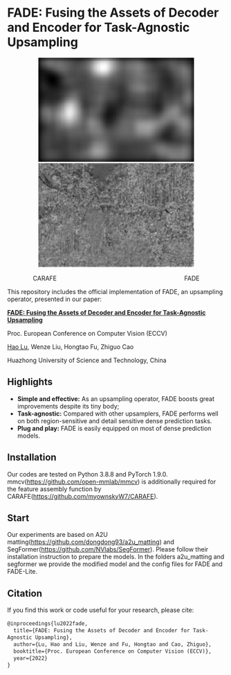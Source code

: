 # FADE: Fusing the Assets of Decoder and Encoder for Task-Agnostic Upsampling

<p align="center"><img src="carafe.gif" width="360" title="CARAFE"/><img src="fade.gif" width="360" title="FADE"/></p>
<p align="center">CARAFE&nbsp;&nbsp;&nbsp;&nbsp;&nbsp;&nbsp;&nbsp;&nbsp;&nbsp;&nbsp;&nbsp;&nbsp;&nbsp;&nbsp;&nbsp;&nbsp;&nbsp;&nbsp;&nbsp;&nbsp;&nbsp;&nbsp;&nbsp;&nbsp;&nbsp;&nbsp;&nbsp;&nbsp;&nbsp;&nbsp;&nbsp;&nbsp;&nbsp;&nbsp;&nbsp;&nbsp;&nbsp;&nbsp;&nbsp;&nbsp;&nbsp;&nbsp;&nbsp;&nbsp;&nbsp;&nbsp;&nbsp;&nbsp;&nbsp;&nbsp;&nbsp;&nbsp;&nbsp;&nbsp;&nbsp;&nbsp;&nbsp;&nbsp;&nbsp;&nbsp;&nbsp;&nbsp;&nbsp;&nbsp;&nbsp;&nbsp;&nbsp;&nbsp;&nbsp;&nbsp;&nbsp;&nbsp;&nbsp;&nbsp;&nbsp;FADE</p>

This repository includes the official implementation of FADE, an upsampling operator, presented in our paper:

**[FADE: Fusing the Assets of Decoder and Encoder for Task-Agnostic Upsampling](https://arxiv.org/abs/)**

Proc. European Conference on Computer Vision (ECCV)

[Hao Lu](https://sites.google.com/site/poppinace/), Wenze Liu, Hongtao Fu, Zhiguo Cao

Huazhong University of Science and Technology, China

## Highlights
- **Simple and effective:** As an upsampling operator, FADE boosts great improvements despite its tiny body;
- **Task-agnostic:** Compared with other upsamplers, FADE performs well on both region-sensitive and detail sensitive dense prediction tasks.
- **Plug and play:** FADE is easily equipped on most of dense prediction models.

## Installation
Our codes are tested on Python 3.8.8 and PyTorch 1.9.0. mmcv(https://github.com/open-mmlab/mmcv) is additionally required for the feature assembly function by CARAFE(https://github.com/myownskyW7/CARAFE).

## Start
Our experiments are based on A2U matting(https://github.com/dongdong93/a2u_matting) and SegFormer(https://github.com/NVlabs/SegFormer). Please follow their installation instruction to prepare the models. In the folders a2u_matting and segformer we provide the modified model and the config files for FADE and FADE-Lite.

## Citation
If you find this work or code useful for your research, please cite:
```
@inproceedings{lu2022fade,
  title={FADE: Fusing the Assets of Decoder and Encoder for Task-Agnostic Upsampling},
  author={Lu, Hao and Liu, Wenze and Fu, Hongtao and Cao, Zhiguo},
  booktitle={Proc. European Conference on Computer Vision (ECCV)},
  year={2022}
}
